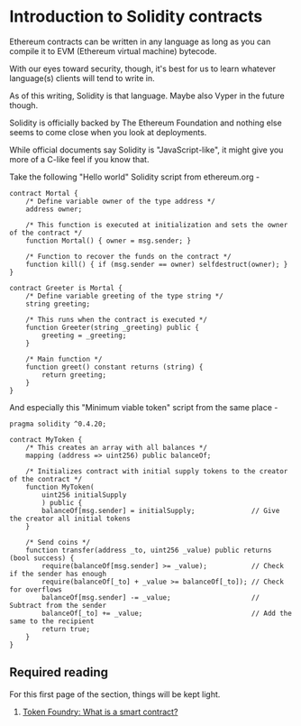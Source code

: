 
# Introduction to Solidity contracts

Ethereum contracts can be written in any language as long as you can compile it to EVM (Ethereum virtual machine) bytecode.

With our eyes toward security, though, it's best for us to learn whatever language(s) clients will tend to write in.

As of this writing, Solidity is that language. Maybe also Vyper in the future though.

Solidity is officially backed by The Ethereum Foundation and nothing else seems to come close when you look at deployments.

While official documents say Solidity is "JavaScript-like", it might give you more of a C-like feel if you know that.

Take the following "Hello world" Solidity script from ethereum.org -

```
contract Mortal {
    /* Define variable owner of the type address */
    address owner;

    /* This function is executed at initialization and sets the owner of the contract */
    function Mortal() { owner = msg.sender; }

    /* Function to recover the funds on the contract */
    function kill() { if (msg.sender == owner) selfdestruct(owner); }
}

contract Greeter is Mortal {
    /* Define variable greeting of the type string */
    string greeting;

    /* This runs when the contract is executed */
    function Greeter(string _greeting) public {
        greeting = _greeting;
    }

    /* Main function */
    function greet() constant returns (string) {
        return greeting;
    }
}
```

And especially this "Minimum viable token" script from the same place -

```
pragma solidity ^0.4.20;

contract MyToken {
    /* This creates an array with all balances */
    mapping (address => uint256) public balanceOf;

    /* Initializes contract with initial supply tokens to the creator of the contract */
    function MyToken(
        uint256 initialSupply
        ) public {
        balanceOf[msg.sender] = initialSupply;              // Give the creator all initial tokens
    }

    /* Send coins */
    function transfer(address _to, uint256 _value) public returns (bool success) {
        require(balanceOf[msg.sender] >= _value);           // Check if the sender has enough
        require(balanceOf[_to] + _value >= balanceOf[_to]); // Check for overflows
        balanceOf[msg.sender] -= _value;                    // Subtract from the sender
        balanceOf[_to] += _value;                           // Add the same to the recipient
        return true;
    }
}
```

## Required reading

For this first page of the section, things will be kept light.

1. [Token Foundry: What is a smart contract?](https://blog.tokenfoundry.com/what-is-a-smart-contract/)
